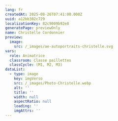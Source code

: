 ```yaml
---
lang: fr
createdAt: 2025-08-26T07:41:00.000Z
uuid: a12bb302c729
localizationKey: 82c9009b92e8
generatePage: previewOnly
name: Christelle Cordonnier
preview:
  image:
    src: /_images/ae-autoportraits-christelle.svg
vars:
  role: Animatrice
  classroom: Classe paillettes
  classCycle: (M1, M2, M3)
dataList:
  - type: image
    key: imgVerso
    src: /_images/Photo-Christelle.webp
    alt: ''
    title: ''
    width: null
    aspectRatio: null
    loading: ''
    imgAttrs: ''
---
```


